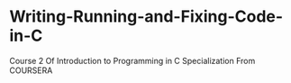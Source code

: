 # Writing-Running-and-Fixing-Code-in-C
Course 2 Of Introduction to Programming in C Specialization From COURSERA

